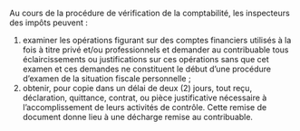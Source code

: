 Au  cours  de  la  procédure  de  vérification  de  la  comptabilité,  les inspecteurs des impôts peuvent :
1) examiner les opérations figurant sur des comptes financiers utilisés à la fois à titre
privé  et/ou  professionnels  et  demander  au  contribuable  tous  éclaircissements  ou justifications sur ces opérations sans que cet examen et ces demandes ne constituent le début d’une procédure d’examen de la situation fiscale personnelle ;
2) obtenir,  pour  copie  dans  un  délai  de  deux  (2)  jours,  tout  reçu,  déclaration,
quittance, contrat, ou pièce justificative nécessaire à l’accomplissement de leurs activités
de  contrôle.  Cette  remise  de  document  donne  lieu  à  une  décharge  remise  au contribuable.